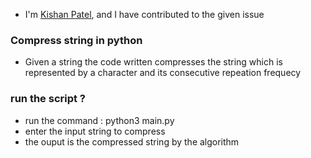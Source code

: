 * I'm [Kishan Patel](https://github.com/kishanpatel22), and I have contributed
  to the given issue

### Compress string in python 

* Given a string the code written compresses the string which is represented by 
  a character and its consecutive repeation frequecy

### run the script ?

* run the command : python3 main.py
* enter the input string to compress 
* the ouput is the compressed string by the algorithm
